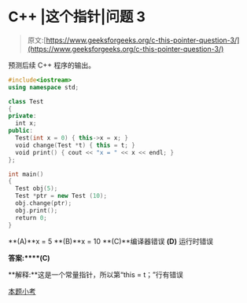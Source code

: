 # C++ |这个指针|问题 3

> 原文:[https://www.geeksforgeeks.org/c-this-pointer-question-3/](https://www.geeksforgeeks.org/c-this-pointer-question-3/)

预测后续 C++ 程序的输出。

```cpp
#include<iostream>
using namespace std;

class Test
{
private:
  int x;
public:
  Test(int x = 0) { this->x = x; }
  void change(Test *t) { this = t; }
  void print() { cout << "x = " << x << endl; }
};

int main()
{
  Test obj(5);
  Test *ptr = new Test (10);
  obj.change(ptr);
  obj.print();
  return 0;
}
```

**(A)**x = 5
**(B)**x = 10
**(C)**编译器错误
**(D)** 运行时错误

**答案:****(C)**

**解释:**这是一个常量指针，所以第“this = t；”行有错误

[本题小考](https://www.geeksforgeeks.org/quiz-corner-gq/)